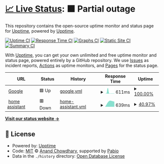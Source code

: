 # [📈 Live Status](https://upptime.github.io/upptime): <!--live status--> **🟧 Partial outage**

This repository contains the open-source uptime monitor and status page for [Upptime](https://upptime.js.org), powered by [Upptime](https://github.com/upptime/upptime).

[![Uptime CI](https://github.com/eaglw/upptime/workflows/Uptime%20CI/badge.svg)](https://github.com/eaglw/upptime/actions?query=workflow%3A%22Uptime+CI%22)
[![Response Time CI](https://github.com/eaglw/upptime/workflows/Response%20Time%20CI/badge.svg)](https://github.com/eaglw/upptime/actions?query=workflow%3A%22Response+Time+CI%22)
[![Graphs CI](https://github.com/eaglw/upptime/workflows/Graphs%20CI/badge.svg)](https://github.com/eaglw/upptime/actions?query=workflow%3A%22Graphs+CI%22)
[![Static Site CI](https://github.com/eaglw/upptime/workflows/Static%20Site%20CI/badge.svg)](https://github.com/eaglw/upptime/actions?query=workflow%3A%22Static+Site+CI%22)
[![Summary CI](https://github.com/eaglw/upptime/workflows/Summary%20CI/badge.svg)](https://github.com/eaglw/upptime/actions?query=workflow%3A%22Summary+CI%22)

With [Upptime](https://upptime.js.org), you can get your own unlimited and free uptime monitor and status page, powered entirely by a GitHub repository. We use [Issues](https://github.com/upptime/upptime/issues) as incident reports, [Actions](https://github.com/eaglw/upptime/actions) as uptime monitors, and [Pages](https://upptime.github.io/upptime) for the status page.

<!--start: status pages-->
<!-- This summary is generated by Upptime (https://github.com/upptime/upptime) -->
<!-- Do not edit this manually, your changes will be overwritten -->
<!-- prettier-ignore -->
| URL | Status | History | Response Time | Uptime |
| --- | ------ | ------- | ------------- | ------ |
| <img alt="" src="https://icons.duckduckgo.com/ip3/www.google.com.ico" height="13"> [Google](https://www.google.com) | 🟩 Up | [google.yml](https://github.com/Eaglw/upptime/commits/HEAD/history/google.yml) | <details><summary><img alt="Response time graph" src="./graphs/google/response-time-week.png" height="20"> 611ms</summary><br><a href="https://eaglw.github.io/upptime/history/google"><img alt="Response time 120" src="https://img.shields.io/endpoint?url=https%3A%2F%2Fraw.githubusercontent.com%2FEaglw%2Fupptime%2FHEAD%2Fapi%2Fgoogle%2Fresponse-time.json"></a><br><a href="https://eaglw.github.io/upptime/history/google"><img alt="24-hour response time 105" src="https://img.shields.io/endpoint?url=https%3A%2F%2Fraw.githubusercontent.com%2FEaglw%2Fupptime%2FHEAD%2Fapi%2Fgoogle%2Fresponse-time-day.json"></a><br><a href="https://eaglw.github.io/upptime/history/google"><img alt="7-day response time 611" src="https://img.shields.io/endpoint?url=https%3A%2F%2Fraw.githubusercontent.com%2FEaglw%2Fupptime%2FHEAD%2Fapi%2Fgoogle%2Fresponse-time-week.json"></a><br><a href="https://eaglw.github.io/upptime/history/google"><img alt="30-day response time 222" src="https://img.shields.io/endpoint?url=https%3A%2F%2Fraw.githubusercontent.com%2FEaglw%2Fupptime%2FHEAD%2Fapi%2Fgoogle%2Fresponse-time-month.json"></a><br><a href="https://eaglw.github.io/upptime/history/google"><img alt="1-year response time 120" src="https://img.shields.io/endpoint?url=https%3A%2F%2Fraw.githubusercontent.com%2FEaglw%2Fupptime%2FHEAD%2Fapi%2Fgoogle%2Fresponse-time-year.json"></a></details> | <details><summary><a href="https://eaglw.github.io/upptime/history/google">100.00%</a></summary><a href="https://eaglw.github.io/upptime/history/google"><img alt="All-time uptime 100.00%" src="https://img.shields.io/endpoint?url=https%3A%2F%2Fraw.githubusercontent.com%2FEaglw%2Fupptime%2FHEAD%2Fapi%2Fgoogle%2Fuptime.json"></a><br><a href="https://eaglw.github.io/upptime/history/google"><img alt="24-hour uptime 100.00%" src="https://img.shields.io/endpoint?url=https%3A%2F%2Fraw.githubusercontent.com%2FEaglw%2Fupptime%2FHEAD%2Fapi%2Fgoogle%2Fuptime-day.json"></a><br><a href="https://eaglw.github.io/upptime/history/google"><img alt="7-day uptime 100.00%" src="https://img.shields.io/endpoint?url=https%3A%2F%2Fraw.githubusercontent.com%2FEaglw%2Fupptime%2FHEAD%2Fapi%2Fgoogle%2Fuptime-week.json"></a><br><a href="https://eaglw.github.io/upptime/history/google"><img alt="30-day uptime 100.00%" src="https://img.shields.io/endpoint?url=https%3A%2F%2Fraw.githubusercontent.com%2FEaglw%2Fupptime%2FHEAD%2Fapi%2Fgoogle%2Fuptime-month.json"></a><br><a href="https://eaglw.github.io/upptime/history/google"><img alt="1-year uptime 99.99%" src="https://img.shields.io/endpoint?url=https%3A%2F%2Fraw.githubusercontent.com%2FEaglw%2Fupptime%2FHEAD%2Fapi%2Fgoogle%2Fuptime-year.json"></a></details>
| <img alt="" src="https://icons.duckduckgo.com/ip3/homeassistant.tail0b5c3.ts.net.ico" height="13"> [home assistant](https://homeassistant.tail0b5c3.ts.net) | 🟥 Down | [home-assistant.yml](https://github.com/Eaglw/upptime/commits/HEAD/history/home-assistant.yml) | <details><summary><img alt="Response time graph" src="./graphs/home-assistant/response-time-week.png" height="20"> 639ms</summary><br><a href="https://eaglw.github.io/upptime/history/home-assistant"><img alt="Response time 854" src="https://img.shields.io/endpoint?url=https%3A%2F%2Fraw.githubusercontent.com%2FEaglw%2Fupptime%2FHEAD%2Fapi%2Fhome-assistant%2Fresponse-time.json"></a><br><a href="https://eaglw.github.io/upptime/history/home-assistant"><img alt="24-hour response time 0" src="https://img.shields.io/endpoint?url=https%3A%2F%2Fraw.githubusercontent.com%2FEaglw%2Fupptime%2FHEAD%2Fapi%2Fhome-assistant%2Fresponse-time-day.json"></a><br><a href="https://eaglw.github.io/upptime/history/home-assistant"><img alt="7-day response time 639" src="https://img.shields.io/endpoint?url=https%3A%2F%2Fraw.githubusercontent.com%2FEaglw%2Fupptime%2FHEAD%2Fapi%2Fhome-assistant%2Fresponse-time-week.json"></a><br><a href="https://eaglw.github.io/upptime/history/home-assistant"><img alt="30-day response time 815" src="https://img.shields.io/endpoint?url=https%3A%2F%2Fraw.githubusercontent.com%2FEaglw%2Fupptime%2FHEAD%2Fapi%2Fhome-assistant%2Fresponse-time-month.json"></a><br><a href="https://eaglw.github.io/upptime/history/home-assistant"><img alt="1-year response time 854" src="https://img.shields.io/endpoint?url=https%3A%2F%2Fraw.githubusercontent.com%2FEaglw%2Fupptime%2FHEAD%2Fapi%2Fhome-assistant%2Fresponse-time-year.json"></a></details> | <details><summary><a href="https://eaglw.github.io/upptime/history/home-assistant">40.97%</a></summary><a href="https://eaglw.github.io/upptime/history/home-assistant"><img alt="All-time uptime 96.68%" src="https://img.shields.io/endpoint?url=https%3A%2F%2Fraw.githubusercontent.com%2FEaglw%2Fupptime%2FHEAD%2Fapi%2Fhome-assistant%2Fuptime.json"></a><br><a href="https://eaglw.github.io/upptime/history/home-assistant"><img alt="24-hour uptime 0.00%" src="https://img.shields.io/endpoint?url=https%3A%2F%2Fraw.githubusercontent.com%2FEaglw%2Fupptime%2FHEAD%2Fapi%2Fhome-assistant%2Fuptime-day.json"></a><br><a href="https://eaglw.github.io/upptime/history/home-assistant"><img alt="7-day uptime 40.97%" src="https://img.shields.io/endpoint?url=https%3A%2F%2Fraw.githubusercontent.com%2FEaglw%2Fupptime%2FHEAD%2Fapi%2Fhome-assistant%2Fuptime-week.json"></a><br><a href="https://eaglw.github.io/upptime/history/home-assistant"><img alt="30-day uptime 86.42%" src="https://img.shields.io/endpoint?url=https%3A%2F%2Fraw.githubusercontent.com%2FEaglw%2Fupptime%2FHEAD%2Fapi%2Fhome-assistant%2Fuptime-month.json"></a><br><a href="https://eaglw.github.io/upptime/history/home-assistant"><img alt="1-year uptime 96.68%" src="https://img.shields.io/endpoint?url=https%3A%2F%2Fraw.githubusercontent.com%2FEaglw%2Fupptime%2FHEAD%2Fapi%2Fhome-assistant%2Fuptime-year.json"></a></details>

<!--end: status pages-->

[**Visit our status website →**](https://eaglw.github.io/upptime/)

## 📄 License

- Powered by: [Upptime](https://github.com/upptime/upptime)
- Code: [MIT](./LICENSE) © [Anand Chowdhary](https://anandchowdhary.com), supported by [Pabio](https://pabio.com)
- Data in the `./history` directory: [Open Database License](https://opendatacommons.org/licenses/odbl/1-0/)
